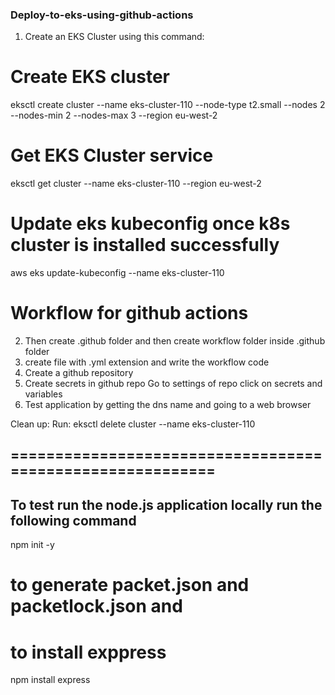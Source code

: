 

 ### Deploy-to-eks-using-github-actions

1. Create an EKS Cluster using this command:

# Create EKS cluster
  eksctl create cluster --name eks-cluster-110 --node-type t2.small --nodes 2 --nodes-min 2 --nodes-max 3 --region eu-west-2

# Get EKS Cluster service
eksctl get cluster --name eks-cluster-110 --region eu-west-2
 
 # Update eks kubeconfig once k8s cluster is installed successfully
aws eks update-kubeconfig --name eks-cluster-110

# Workflow for github actions

2. Then create .github folder and then create workflow folder inside .github folder 
3. create file with .yml extension and write the workflow code
4. Create a github repository 
5. Create secrets in github repo
        Go to settings of repo
        click on secrets and variables
6. Test application by getting the dns name and going to a web browser

Clean up: Run: eksctl delete cluster --name eks-cluster-110

## ==========================================================

## To test run the node.js application locally run the following command
npm init -y

# to generate packet.json and packetlock.json and 
# to install exppress
npm install express



